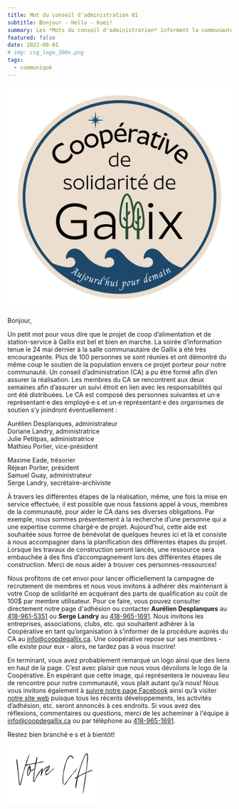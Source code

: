 ```yaml
---
title: Mot du conseil d'administration 01
subtitle: Bonjour - Hello - Kuei!
summary: Les *Mots du conseil d'administration* informent la communauté à propos des derniers avancements du projet, des détails, etc. Celui-ci se veut le premier billet, décrivant les dernières nouvelles depuis la rencontre du 24 mai, notamment les membres du CA, le lancement de la campagne d'adhésion et plus encore!
featured: false
date: 2022-08-01
# img: csg_logo_300x.png
tags:
  - communiqué
---
```


![logo](/img/logo/csg_logo-slogan_1000x.png)

Bonjour,

Un petit mot pour vous dire que le projet de coop d’alimentation et de station-service à Gallix est bel et bien en marche. La soirée d’information tenue le 24 mai dernier à la salle communautaire de Gallix a été très encourageante. Plus de 100 personnes se sont réunies et ont démontré du même coup le soutien de la population envers ce projet porteur pour notre communauté. Un conseil d’administration (CA) a pu être formé afin d’en assurer la réalisation. Les membres du CA se rencontrent aux deux semaines afin d’assurer un suivi étroit en lien avec les responsabilités qui ont été distribuées. Le CA est composé des personnes suivantes et un·e représentant·e des employé·e·s et un·e représentant·e des organismes de soutien s’y joindront éventuellement :

<div class="row">
<div class="col col-md-6">
<p>
Aurélien Desplanques, administrateur<br>
Doriane Landry, administratrice<br>
Julie Petitpas, administratrice<br>
Mathieu Porlier, vice-président<br>
</p>
</div>
<div class="col col-md-6">
<p>
Maxime Eade, trésorier<br>
Réjean Porlier, président<br>
Samuel Guay, administrateur <br>
Serge Landry, secrétaire-archiviste<br>
</p>
</div>
</div>


À travers les différentes étapes de la réalisation, même, une fois la mise en service effectuée, il est possible que nous fassions appel à vous, membres de la communauté, pour aider le CA dans ses diverses obligations. Par exemple, nous sommes présentement à la recherche d’une personne qui a une expertise comme chargé·e de projet. Aujourd’hui, cette aide est souhaitée sous forme de bénévolat de quelques heures ici et là et consiste à nous accompagner dans la planification des différentes étapes du projet. Lorsque les travaux de construction seront lancés, une ressource sera embauchée à des fins d’accompagnement lors des différentes étapes de construction. Merci de nous aider à trouver ces personnes-ressources!

Nous profitons de cet envoi pour lancer officiellement la campagne de recrutement de membres et nous vous invitons à adhérer dès maintenant à votre Coop de solidarité en acquérant des parts de qualification au coût de 100$ par membre utilisateur. Pour ce faire, vous pouvez consulter directement notre page d'adhésion ou contacter **Aurélien Desplanques** au [418-961-5351](tel:4189615351) ou **Serge Landry** au [418-965-1691](tel:4189651691). Nous invitons les entreprises, associations, clubs, etc. qui souhaitent adhérer à la Coopérative en tant qu’organisation à s’informer de la procédure auprès du CA au info@coopdegallix.ca. Une coopérative repose sur ses membres - elle existe pour eux - alors, ne tardez pas à vous inscrire!

En terminant, vous avez probablement remarqué un logo ainsi que des liens en haut de la page. C’est avec plaisir que nous vous dévoilons le logo de la Coopérative. En espérant que cette image, qui représentera le nouveau lieu de rencontre pour notre communauté, vous plait autant qu’à nous! Nous vous invitons également à [suivre notre page Facebook](https://facebook.com/CoopdeGallix) ainsi qu’à visiter [notre site web](https://coopdegallix.ca/) puisque tous les récents développements, les activités d’adhésion, etc. seront annoncés à ces endroits. Si vous avez des réflexions, commentaires ou questions, merci de les acheminer à l'équipe à [info@coopdegallix.ca](mailto:info@coopdegallix.ca) ou par téléphone au [418-965-1691](tel:418-965-1691).

Restez bien branché·e·s et à bientôt!

![signature](/img/votre_ca.svg)

